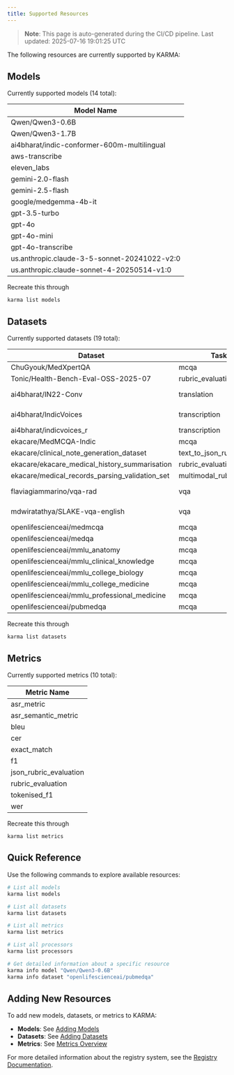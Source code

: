 ```yaml
---
title: Supported Resources
---
```


> **Note**: This page is auto-generated during the CI/CD pipeline. Last updated: 2025-07-16 19:01:25 UTC

The following resources are currently supported by KARMA:

## Models

Currently supported models (14 total):

| Model Name |
|------------|
| Qwen/Qwen3-0.6B |
| Qwen/Qwen3-1.7B |
| ai4bharat/indic-conformer-600m-multilingual |
| aws-transcribe |
| eleven_labs |
| gemini-2.0-flash |
| gemini-2.5-flash |
| google/medgemma-4b-it |
| gpt-3.5-turbo |
| gpt-4o |
| gpt-4o-mini |
| gpt-4o-transcribe |
| us.anthropic.claude-3-5-sonnet-20241022-v2:0 |
| us.anthropic.claude-sonnet-4-20250514-v1:0 |

Recreate this through
```
karma list models
```
## Datasets

Currently supported datasets (19 total):

| Dataset | Task Type | Metrics | Required Args | Processors | Split |
|---------|-----------|---------|---------------|------------|-------|
| ChuGyouk/MedXpertQA | mcqa | exact_match | — | — | test |
| Tonic/Health-Bench-Eval-OSS-2025-07 | rubric_evaluation | rubric_evaluation | — | — | oss_eval |
| ai4bharat/IN22-Conv | translation | bleu | source_language, target_language | devnagari_transliterator | test |
| ai4bharat/IndicVoices | transcription | wer, cer, asr_semantic_metric | language | multilingual_text_processor | valid |
| ai4bharat/indicvoices_r | transcription | asr_semantic_metric | language | multilingual_text_processor | test |
| ekacare/MedMCQA-Indic | mcqa | exact_match | subset | — | test |
| ekacare/clinical_note_generation_dataset | text_to_json_rubric_evaluation | json_rubric_evaluation | — | — | test |
| ekacare/ekacare_medical_history_summarisation | rubric_evaluation | rubric_evaluation | — | — | test |
| ekacare/medical_records_parsing_validation_set | multimodal_rubric_evaluation | json_rubric_evaluation | — | — | test |
| flaviagiammarino/vqa-rad | vqa | exact_match, tokenised_f1 | — | — | test |
| mdwiratathya/SLAKE-vqa-english | vqa | exact_match, tokenised_f1 | — | — | test |
| openlifescienceai/medmcqa | mcqa | exact_match | — | — | validation |
| openlifescienceai/medqa | mcqa | exact_match | — | — | test |
| openlifescienceai/mmlu_anatomy | mcqa | exact_match | — | — | test |
| openlifescienceai/mmlu_clinical_knowledge | mcqa | exact_match | — | — | test |
| openlifescienceai/mmlu_college_biology | mcqa | exact_match | — | — | test |
| openlifescienceai/mmlu_college_medicine | mcqa | exact_match | — | — | test |
| openlifescienceai/mmlu_professional_medicine | mcqa | exact_match | — | — | test |
| openlifescienceai/pubmedqa | mcqa | exact_match | — | — | test |

Recreate this through
```
karma list datasets
```
## Metrics

Currently supported metrics (10 total):

| Metric Name |
|-------------|
| asr_metric |
| asr_semantic_metric |
| bleu |
| cer |
| exact_match |
| f1 |
| json_rubric_evaluation |
| rubric_evaluation |
| tokenised_f1 |
| wer |

Recreate this through
```
karma list metrics
```

## Quick Reference

Use the following commands to explore available resources:

```bash
# List all models
karma list models

# List all datasets
karma list datasets

# List all metrics
karma list metrics

# List all processors
karma list processors

# Get detailed information about a specific resource
karma info model "Qwen/Qwen3-0.6B"
karma info dataset "openlifescienceai/pubmedqa"
```

## Adding New Resources

To add new models, datasets, or metrics to KARMA:

- **Models**: See [Adding Models](user-guide/add-your-own/add-model)
- **Datasets**: See [Adding Datasets](user-guide/add-your-own/add-dataset.mdx)
- **Metrics**: See [Metrics Overview](user-guide/metrics/metrics_overview)

For more detailed information about the registry system, see the [Registry Documentation](user-guide/registry/registries).
